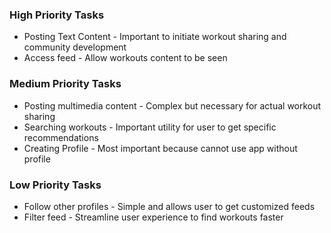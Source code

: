 ### High Priority Tasks
- Posting Text Content - Important to initiate workout sharing and community development
- Access feed - Allow workouts content to be seen

### Medium Priority Tasks
- Posting multimedia content - Complex but necessary for actual workout sharing
- Searching workouts - Important utility for user to get specific recommendations
- Creating Profile - Most important because cannot use app without profile

### Low Priority Tasks
- Follow other profiles - Simple and allows user to get customized feeds
- Filter feed - Streamline user experience to find workouts faster